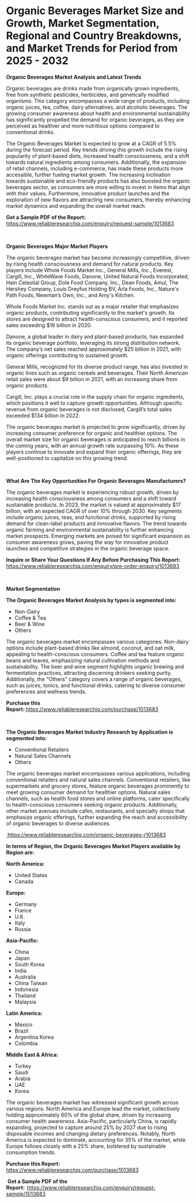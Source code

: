 <p><h1>Organic Beverages Market Size and Growth, Market Segmentation, Regional and Country Breakdowns, and Market Trends for Period from 2025 -  2032</h1></p><p><strong>Organic Beverages Market Analysis and Latest Trends</strong></p>
<p><p>Organic beverages are drinks made from organically grown ingredients, free from synthetic pesticides, herbicides, and genetically modified organisms. This category encompasses a wide range of products, including organic juices, tea, coffee, dairy alternatives, and alcoholic beverages. The growing consumer awareness about health and environmental sustainability has significantly propelled the demand for organic beverages, as they are perceived as healthier and more nutritious options compared to conventional drinks.</p><p>The Organic Beverages Market is expected to grow at a CAGR of 5.5% during the forecast period. Key trends driving this growth include the rising popularity of plant-based diets, increased health consciousness, and a shift towards natural ingredients among consumers. Additionally, the expansion of retail channels, including e-commerce, has made these products more accessible, further fueling market growth. The increasing inclination towards sustainable and eco-friendly products has also boosted the organic beverages sector, as consumers are more willing to invest in items that align with their values. Furthermore, innovative product launches and the exploration of new flavors are attracting new consumers, thereby enhancing market dynamics and expanding the overall market reach.</p></p>
<p><strong>Get a Sample PDF of the Report:&nbsp;</strong> <a href="https://www.reliableresearchiq.com/enquiry/request-sample/1013683?utm_campaign=3534&utm_medium=2&utm_source=Github&utm_content=ia&utm_term=16042025&utm_id=organic-beverages">https://www.reliableresearchiq.com/enquiry/request-sample/1013683</a></p>
<p>&nbsp;</p>
<p><strong>Organic Beverages Major Market Players</strong></p>
<p><p>The organic beverages market has become increasingly competitive, driven by rising health consciousness and demand for natural products. Key players include Whole Foods Market Inc., General Mills, Inc., Everest, Cargill, Inc., WhiteWave Foods, Danone, United Natural Foods Incorporated, Hain Celestial Group, Dole Food Company, Inc., Dean Foods, Amul, The Hershey Company, Louis Dreyfus Holding BV, Arla Foods, Inc., Nature's Path Foods, Newman’s Own, Inc., and Amy's Kitchen.</p><p>Whole Foods Market Inc. stands out as a major retailer that emphasizes organic products, contributing significantly to the market's growth. Its stores are designed to attract health-conscious consumers, and it reported sales exceeding $16 billion in 2020. </p><p>Danone, a global leader in dairy and plant-based products, has expanded its organic beverage portfolio, leveraging its strong distribution network. The company’s net sales reached approximately $25 billion in 2021, with organic offerings contributing to sustained growth.</p><p>General Mills, recognized for its diverse product range, has also invested in organic lines such as organic cereals and beverages. Their North American retail sales were about $9 billion in 2021, with an increasing share from organic products.</p><p>Cargill, Inc. plays a crucial role in the supply chain for organic ingredients, which positions it well to capture growth opportunities. Although specific revenue from organic beverages is not disclosed, Cargill’s total sales exceeded $134 billion in 2022.</p><p>The organic beverages market is projected to grow significantly, driven by increasing consumer preference for organic and healthier options. The overall market size for organic beverages is anticipated to reach billions in the coming years, with an annual growth rate surpassing 10%. As these players continue to innovate and expand their organic offerings, they are well-positioned to capitalize on this growing trend.</p></p>
<p>&nbsp;</p>
<p><strong>What Are The Key Opportunities For Organic Beverages Manufacturers?</strong></p>
<p><p>The organic beverages market is experiencing robust growth, driven by increasing health consciousness among consumers and a shift toward sustainable products. In 2023, the market is valued at approximately $17 billion, with an expected CAGR of over 10% through 2030. Key segments include organic juices, teas, and functional drinks, supported by rising demand for clean-label products and innovative flavors. The trend towards organic farming and environmental sustainability is further enhancing market prospects. Emerging markets are poised for significant expansion as consumer awareness grows, paving the way for innovative product launches and competitive strategies in the organic beverage space.</p></p>
<p><strong>Inquire or Share Your Questions If Any Before Purchasing This Report:</strong> <a href="https://www.reliableresearchiq.com/enquiry/pre-order-enquiry/1013683?utm_campaign=3534&utm_medium=2&utm_source=Github&utm_content=ia&utm_term=16042025&utm_id=organic-beverages">https://www.reliableresearchiq.com/enquiry/pre-order-enquiry/1013683</a></p>
<p>&nbsp;</p>
<p><strong>Market Segmentation</strong></p>
<p><strong>The Organic Beverages Market Analysis by types is segmented into:</strong></p>
<p><ul><li>Non-Dairy</li><li>Coffee & Tea</li><li>Beer & Wine</li><li>Others</li></ul></p>
<p><p>The organic beverages market encompasses various categories. Non-dairy options include plant-based drinks like almond, coconut, and oat milk, appealing to health-conscious consumers. Coffee and tea feature organic beans and leaves, emphasizing natural cultivation methods and sustainability. The beer and wine segment highlights organic brewing and fermentation practices, attracting discerning drinkers seeking purity. Additionally, the "Others" category covers a range of organic beverages, such as juices, tonics, and functional drinks, catering to diverse consumer preferences and wellness trends.</p></p>
<p><strong>Purchase this Report:&nbsp;</strong><a href="https://www.reliableresearchiq.com/purchase/1013683?utm_campaign=3534&utm_medium=2&utm_source=Github&utm_content=ia&utm_term=16042025&utm_id=organic-beverages">https://www.reliableresearchiq.com/purchase/1013683</a></p>
<p>&nbsp;</p>
<p><strong>The Organic Beverages Market Industry Research by Application is segmented into:</strong></p>
<p><ul><li>Conventional Retailers</li><li>Natural Sales Channels</li><li>Others</li></ul></p>
<p><p>The organic beverages market encompasses various applications, including conventional retailers and natural sales channels. Conventional retailers, like supermarkets and grocery stores, feature organic beverages prominently to meet growing consumer demand for healthier options. Natural sales channels, such as health food stores and online platforms, cater specifically to health-conscious consumers seeking organic products. Additionally, other market avenues include cafes, restaurants, and specialty shops that emphasize organic offerings, further expanding the reach and accessibility of organic beverages to diverse audiences.</p></p>
<p><a href="https://www.reliableresearchiq.com/organic-beverages-r1013683?utm_campaign=3534&utm_medium=2&utm_source=Github&utm_content=ia&utm_term=16042025&utm_id=organic-beverages">&nbsp;https://www.reliableresearchiq.com/organic-beverages-r1013683</a></p>
<p><strong>In terms of Region, the Organic Beverages Market Players available by Region are:</strong></p>
<p>
    <p> <strong> North America: </strong>
        <ul>
            <li>United States</li>
            <li>Canada</li>
        </ul>
        </p> 
    <p> <strong> Europe: </strong>
        <ul>
            <li>Germany</li>
            <li>France</li>
            <li>U.K.</li>
            <li>Italy</li>
            <li>Russia</li>
        </ul>
        </p> 
    <p> <strong> Asia-Pacific: </strong>
        <ul>
            <li>China</li>
            <li>Japan</li>
            <li>South Korea</li>
            <li>India</li>
            <li>Australia</li>
            <li>China Taiwan</li>
            <li>Indonesia</li>
            <li>Thailand</li>
            <li>Malaysia</li>
        </ul>
        </p> 
    <p> <strong> Latin America: </strong>
        <ul>
            <li>Mexico</li>
            <li>Brazil</li>
            <li>Argentina Korea</li>
            <li>Colombia</li>
        </ul>
        </p> 
    <p> <strong> Middle East & Africa: </strong>
        <ul>
            <li>Turkey</li>
            <li>Saudi</li>
            <li>Arabia</li>
            <li>UAE</li>
            <li>Korea</li>
        </ul>
    </p>
    </p>
<p><p>The organic beverages market has witnessed significant growth across various regions. North America and Europe lead the market, collectively holding approximately 60% of the global share, driven by increasing consumer health awareness. Asia-Pacific, particularly China, is rapidly expanding, projected to capture around 25% by 2027 due to rising disposable incomes and changing dietary preferences. Notably, North America is expected to dominate, accounting for 35% of the market, while Europe follows closely with a 25% share, bolstered by sustainable consumption trends.</p></p>
<p><strong>Purchase this Report: </strong><a href="https://www.reliableresearchiq.com/purchase/1013683?utm_campaign=3534&utm_medium=2&utm_source=Github&utm_content=ia&utm_term=16042025&utm_id=organic-beverages">https://www.reliableresearchiq.com/purchase/1013683</a></p>
<p>&nbsp;<strong>Get a Sample PDF of the Report:&nbsp;&nbsp;</strong><a href="https://www.reliableresearchiq.com/enquiry/request-sample/1013683?utm_campaign=3534&utm_medium=2&utm_source=Github&utm_content=ia&utm_term=16042025&utm_id=organic-beverages">https://www.reliableresearchiq.com/enquiry/request-sample/1013683</a></p>
<p><strong></strong></p>
<p><p></p><p></p><p></p></p>